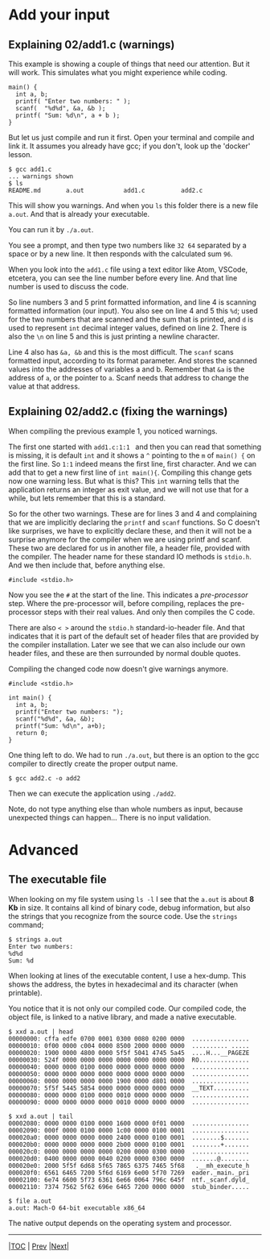 # Add your input

## Explaining 02/add1.c (warnings)

This example is showing a couple of things that need our attention.
But it will work. This simulates what you might experience while coding.
```
main() {
  int a, b;
  printf( "Enter two numbers: " );
  scanf(  "%d%d", &a, &b );
  printf( "Sum: %d\n", a + b );
}
```
But let us just compile and run it first.
Open your terminal and compile and link it. 
It assumes you already have gcc; if you don't, look up the 'docker' lesson.

```
$ gcc add1.c
... warnings shown
$ ls
README.md       a.out           add1.c          add2.c
```

This will show you warnings.
And when you `ls` this folder there is a new file `a.out`.
And that is already your executable.

You can run it by  `./a.out`.

You see a prompt, and then type two numbers like  `32 64` separated by a space
or by a new line. It then responds with the calculated sum  `96`.

When you look into the `add1.c` file using a text editor like Atom,
VSCode, etcetera, you can see the line number before every line.
And that line number is used to discuss the code.

So line numbers 3 and 5 print formatted information, and line 4 is scanning
formatted information (our input).
You also see on line 4 and 5 this `%d`; used for the two numbers that are
scanned and the sum that is printed, and `d` is used to represent `int` decimal
integer values, defined on line 2.
There is also the `\n` on line 5 and this is just printing a newline character.

Line 4 also has `&a, &b` and this is the most difficult.
The `scanf` scans formatted input, according to its format parameter.
And stores the scanned values into the addresses of variables a and b.
Remember that `&a` is the address of `a`, or the pointer to `a`.
Scanf needs that address to change the value at that address.



## Explaining 02/add2.c (fixing the warnings)

When compiling the previous example 1, you noticed warnings. 

The first one started with `add1.c:1:1 ` and then you can read that something is missing, it is default `int` and it shows a `^` pointing to the `m` of `main() {` on the first line. So `1:1` indeed means the first line, first character. And we can add that to get a new first line of `int main(){`.
Compiling this change gets now one warning less. But what is this? This `int` warning tells that the application returns an integer as exit value, and we will not use that for a while, but lets remember that this is a standard.

So for the other two warnings. These are for lines 3 and 4 and complaining that we are implicitly declaring the `printf` and `scanf` functions. So C doesn't like surprises, we have to explicitly declare these, and then it will not be a surprise anymore for the compiler when we are using printf and scanf. These two are declared for us in another file, a header file, provided with the compiler. The header name for these standard IO methods is 
`stdio.h`. And we then include that, before anything else.
```
#include <stdio.h>
```

Now you see the `#` at the start of the line. This indicates a *pre-processor* step. Where the pre-processor will, before compiling, replaces the pre-processor steps with their real values. And only then compiles the C code.

There are also `< >` around the `stdio.h` standard-io-header file. And that indicates that it is part of the default set of header files that are provided by the compiler installation. Later we see that we can also include our own header files, and these are then surrounded by normal double quotes.

Compiling the changed code now doesn't give warnings anymore.

```
#include <stdio.h>

int main() {
  int a, b;
  printf("Enter two numbers: ");
  scanf("%d%d", &a, &b);
  printf("Sum: %d\n", a+b);
  return 0;
}
```

One thing left to do. We had to run `./a.out`, but there is an option to the gcc compiler to directly create the proper output name.
```
$ gcc add2.c -o add2
```
Then we can execute the application using `./add2`.

Note, do not type anything else than whole numbers as input, because unexpected things can happen... There is no input validation.



# Advanced
## The executable file

When looking on my file system using `ls -l` I see that the `a.out` is about **8 Kb** in size.
It contains all kind of binary code, debug information, but also the strings that you recognize from the source code.
Use the `strings` command;
```
$ strings a.out
Enter two numbers:
%d%d
Sum: %d
```

When looking at lines of the executable content, I use a hex-dump. This
shows the address, the bytes in hexadecimal and its character (when printable).

You notice that it is not only our compiled code. Our compiled code, the 
object file, is linked to a native library, and made a native executable.

```
$ xxd a.out | head
00000000: cffa edfe 0700 0001 0300 0080 0200 0000  ................
00000010: 0f00 0000 c004 0000 8500 2000 0000 0000  .......... .....
00000020: 1900 0000 4800 0000 5f5f 5041 4745 5a45  ....H...__PAGEZE
00000030: 524f 0000 0000 0000 0000 0000 0000 0000  RO..............
00000040: 0000 0000 0100 0000 0000 0000 0000 0000  ................
00000050: 0000 0000 0000 0000 0000 0000 0000 0000  ................
00000060: 0000 0000 0000 0000 1900 0000 d801 0000  ................
00000070: 5f5f 5445 5854 0000 0000 0000 0000 0000  __TEXT..........
00000080: 0000 0000 0100 0000 0010 0000 0000 0000  ................
00000090: 0000 0000 0000 0000 0010 0000 0000 0000  ................

$ xxd a.out | tail
00002080: 0000 0000 0100 0000 1600 0000 0f01 0000  ................
00002090: 000f 0000 0100 0000 1c00 0000 0100 0001  ................
000020a0: 0000 0000 0000 0000 2400 0000 0100 0001  ........$.......
000020b0: 0000 0000 0000 0000 2b00 0000 0100 0001  ........+.......
000020c0: 0000 0000 0000 0000 0200 0000 0300 0000  ................
000020d0: 0400 0000 0000 0040 0200 0000 0300 0000  .......@........
000020e0: 2000 5f5f 6d68 5f65 7865 6375 7465 5f68   .__mh_execute_h
000020f0: 6561 6465 7200 5f6d 6169 6e00 5f70 7269  eader._main._pri
00002100: 6e74 6600 5f73 6361 6e66 0064 796c 645f  ntf._scanf.dyld_
00002110: 7374 7562 5f62 696e 6465 7200 0000 0000  stub_binder.....

$ file a.out
a.out: Mach-O 64-bit executable x86_64
```
The native output depends on the operating system and processor.

---
|[TOC](../../README.md) | [Prev](../01/README.md) |[Next](../03/README.md)|